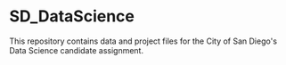 # SD_DataScience
This repository contains data and project files for the City of San Diego's Data Science candidate assignment. 
